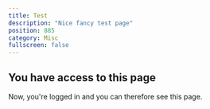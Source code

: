 ```yaml
---
title: Test
description: "Nice fancy test page"
position: 885
category: Misc
fullscreen: false
---
```


## You have access to this page

Now, you're logged in and you can therefore see this page.
